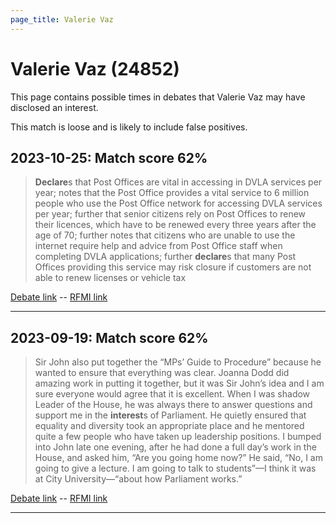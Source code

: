 ```yaml
---
page_title: Valerie Vaz
---
```


# Valerie Vaz  (24852)

This page contains possible times in debates that Valerie Vaz may have disclosed an interest.

This match is loose and is likely to include false positives. 



## 2023-10-25: Match score 62%

>**Declare**s that Post Offices are vital in accessing in DVLA services per year; notes that the Post Office provides a vital service to 6 million people who use the Post Office network for accessing DVLA services per year; further that senior citizens rely on Post Offices to renew their licences, which have to be renewed every three years after the age of 70; further notes that citizens who are unable to use the internet require help and advice from Post Office staff when completing DVLA applications; further **declare**s that many Post Offices providing this service may risk closure if customers are not able to renew licenses or vehicle tax

[Debate link](https://www.theyworkforyou.com/debates/?id=2023-10-25c.936.9)  --  [RFMI link](https://www.theyworkforyou.com/mp/24852/register)


---



## 2023-09-19: Match score 62%

>Sir John also put together the “MPs’ Guide to Procedure” because he wanted to ensure that everything was clear. Joanna Dodd did amazing work in putting it together, but it was Sir John’s idea and I am sure everyone would agree that it is excellent. When I was shadow Leader of the House, he was always there to answer questions and support me in the **interest**s of Parliament. He quietly ensured that equality and diversity took an appropriate place and he mentored quite a few people who have taken up leadership positions. I bumped into John late one evening, after he had done a full day’s work in the House, and asked him, “Are you going home now?” He said, “No, I am going to give a lecture. I am going to talk to students”—I think it was at City University—“about how Parliament works.”

[Debate link](https://www.theyworkforyou.com/debates/?id=2023-09-19c.1299.0)  --  [RFMI link](https://www.theyworkforyou.com/mp/24852/register)


---

